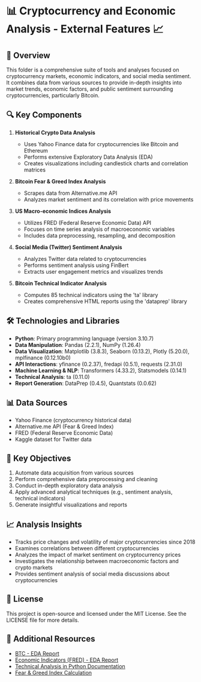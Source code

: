 # 📊 Cryptocurrency and Economic Analysis - External Features 📈


## 🌟 Overview

This folder is a comprehensive suite of tools and analyses focused on cryptocurrency markets, economic indicators, and social media sentiment. 
It combines data from various sources to provide in-depth insights into market trends, economic factors, and public sentiment surrounding cryptocurrencies, particularly Bitcoin.


## 🔍 Key Components

1. **Historical Crypto Data Analysis**
   - Uses Yahoo Finance data for cryptocurrencies like Bitcoin and Ethereum
   - Performs extensive Exploratory Data Analysis (EDA)
   - Creates visualizations including candlestick charts and correlation matrices

2. **Bitcoin Fear & Greed Index Analysis**
   - Scrapes data from Alternative.me API
   - Analyzes market sentiment and its correlation with price movements

3. **US Macro-economic Indices Analysis**
   - Utilizes FRED (Federal Reserve Economic Data) API
   - Focuses on time series analysis of macroeconomic variables
   - Includes data preprocessing, resampling, and decomposition

4. **Social Media (Twitter) Sentiment Analysis**
   - Analyzes Twitter data related to cryptocurrencies
   - Performs sentiment analysis using FinBert
   - Extracts user engagement metrics and visualizes trends

5. **Bitcoin Technical Indicator Analysis**
   - Computes 85 technical indicators using the 'ta' library
   - Creates comprehensive HTML reports using the 'dataprep' library


## 🛠️ Technologies and Libraries

- **Python**: Primary programming language (version 3.10.7)
- **Data Manipulation**: Pandas (2.2.1), NumPy (1.26.4)
- **Data Visualization**: Matplotlib (3.8.3), Seaborn (0.13.2), Plotly (5.20.0), mplfinance (0.12.10b0)
- **API Interactions**: yfinance (0.2.37), fredapi (0.5.1), requests (2.31.0)
- **Machine Learning & NLP**: Transformers (4.33.2), Statsmodels (0.14.1)
- **Technical Analysis**: ta (0.11.0)
- **Report Generation**: DataPrep (0.4.5), Quantstats (0.0.62)


## 📊 Data Sources

- Yahoo Finance (cryptocurrency historical data)
- Alternative.me API (Fear & Greed Index)
- FRED (Federal Reserve Economic Data)
- Kaggle dataset for Twitter data


## 🎯 Key Objectives

1. Automate data acquisition from various sources
2. Perform comprehensive data preprocessing and cleaning
3. Conduct in-depth exploratory data analysis
4. Apply advanced analytical techniques (e.g., sentiment analysis, technical indicators)
5. Generate insightful visualizations and reports


## 📈 Analysis Insights

- Tracks price changes and volatility of major cryptocurrencies since 2018
- Examines correlations between different cryptocurrencies
- Analyzes the impact of market sentiment on cryptocurrency prices
- Investigates the relationship between macroeconomic factors and crypto markets
- Provides sentiment analysis of social media discussions about cryptocurrencies


## 📄 License

This project is open-source and licensed under the MIT License. See the LICENSE file for more details.


## 🔗 Additional Resources

- [BTC - EDA Report](.\data\external\Technical_Indicators\Reports\btc_technical_analysis_report.html)
- [Economic Indicators (FRED) - EDA Report](.\data\external\FRED\Reports\FRED_EDA_Report.html)
- [Technical Analysis in Python Documentation](https://technical-analysis-library-in-python.readthedocs.io/en/latest/ta.html)
- [Fear & Greed Index Calculation](https://alternative.me/crypto/fear-and-greed-index/#api)